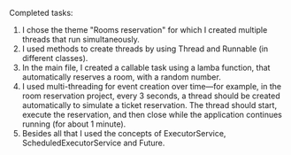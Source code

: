 Completed tasks: 
1. I chose the theme "Rooms reservation" for which I created multiple threads that run simultaneously.
2. I used methods to create threads by using Thread and Runnable (in different classes).  
3. In the main file, I created a callable task using a lamba function, that automatically reserves a room, with a random number.
4. I used multi-threading for event creation over time—for example, in the room reservation project, every 3 seconds, a thread should be created automatically to simulate a ticket reservation. The thread should start, execute the reservation, and then close while the application continues running (for about 1 minute).
5. Besides all that I used the concepts of ExecutorService, ScheduledExecutorService and Future.
